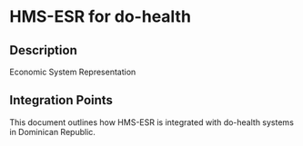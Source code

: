 # HMS-ESR for do-health

## Description

Economic System Representation

## Integration Points

This document outlines how HMS-ESR is integrated with do-health systems in Dominican Republic.
